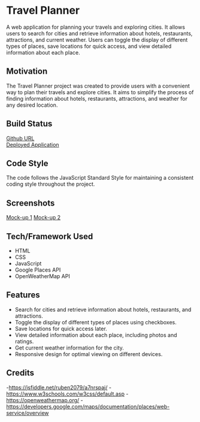 # Travel Planner

A web application for planning your travels and exploring cities. It allows users to search for cities and retrieve information about hotels, restaurants, attractions, and current weather. Users can toggle the display of different types of places, save locations for quick access, and view detailed information about each place.

## Motivation

The Travel Planner project was created to provide users with a convenient way to plan their travels and explore cities. It aims to simplify the process of finding information about hotels, restaurants, attractions, and weather for any desired location.

## Build Status

[Github URL](https://github.com/Coridane/travelagentapp)  
[Deployed Application](https://coridane.github.io/travelagentapp/)

## Code Style

The code follows the JavaScript Standard Style for maintaining a consistent coding style throughout the project.

## Screenshots

[Mock-up 1](https://github.com/Coridane/travelagentapp/blob/5ab2ca83531c7cbab14866a804a95ebdfc66b83b/assets/img/mock1.png)
[Mock-up 2](https://github.com/Coridane/travelagentapp/blob/5ab2ca83531c7cbab14866a804a95ebdfc66b83b/assets/img/mock2.png)

## Tech/Framework Used

- HTML
- CSS
- JavaScript
- Google Places API
- OpenWeatherMap API

## Features

- Search for cities and retrieve information about hotels, restaurants, and attractions.
- Toggle the display of different types of places using checkboxes.
- Save locations for quick access later.
- View detailed information about each place, including photos and ratings.
- Get current weather information for the city.
- Responsive design for optimal viewing on different devices.

## Credits

 -https://jsfiddle.net/ruben2079/a7nrspaj/
 -https://www.w3schools.com/w3css/default.asp
 -https://openweathermap.org/
 -https://developers.google.com/maps/documentation/places/web-service/overview
